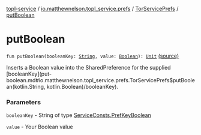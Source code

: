 [topl-service](../../index.md) / [io.matthewnelson.topl_service.prefs](../index.md) / [TorServicePrefs](index.md) / [putBoolean](./put-boolean.md)

# putBoolean

`fun putBoolean(booleanKey: `[`String`](https://kotlinlang.org/api/latest/jvm/stdlib/kotlin/-string/index.html)`, value: `[`Boolean`](https://kotlinlang.org/api/latest/jvm/stdlib/kotlin/-boolean/index.html)`): `[`Unit`](https://kotlinlang.org/api/latest/jvm/stdlib/kotlin/-unit/index.html) [(source)](https://github.com/05nelsonm/TorOnionProxyLibrary-Android/blob/master/topl-service/src/main/java/io/matthewnelson/topl_service/prefs/TorServicePrefs.kt#L235)

Inserts a Boolean value into the SharedPreference for the supplied [booleanKey](put-boolean.md#io.matthewnelson.topl_service.prefs.TorServicePrefs$putBoolean(kotlin.String, kotlin.Boolean)/booleanKey).

### Parameters

`booleanKey` - String of type [ServiceConsts.PrefKeyBoolean](../../io.matthewnelson.topl_service.util/-service-consts/-pref-key-boolean/index.md)

`value` - Your Boolean value